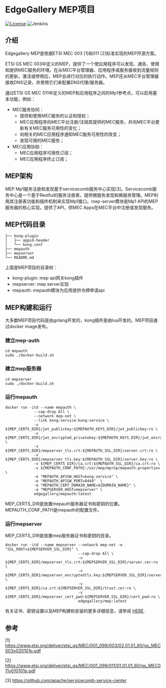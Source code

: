 # EdgeGallery MEP项目

[![License](https://img.shields.io/badge/License-Apache%202.0-blue.svg)](https://opensource.org/licenses/Apache-2.0)
![Jenkins](https://img.shields.io/jenkins/build?jobUrl=http%3A%2F%2Fjenkins.edgegallery.org%2Fview%2FMEC-PLATFORM-BUILD%2Fjob%2Fmep-docker-image-build-update-daily-master%2F)

## 介绍

Edgegallery MEP是依据ETSI MEC 003 [1]和011 [2]标准实现的MEP开源方案。

ETSI GS MEC 003中定义的MEP，提供了一个使应用程序可以发现、通告、使用和提供MEC服务的环境。在从MEC平台管理器、应用程序或服务接收到流量规则的更新，激活或停用后，MEP会进行对应的执行动作。MEP还从MEC平台管理器接收DNS记录，并使用它们来配置DNS代理/服务器。

通过ETSI GS MEC 011中定义的MEP和应用程序之间的Mp1参考点，可以启用基本功能，例如：

* MEC服务协同：
    - 提供和使用MEC服务的认证和授权；
    - MEC应用程序向MEC平台注册/注销其提供的MEC服务，并向MEC平台更新有关MEC服务可用性的变化；
    - 向相关的MEC应用程序通知MEC服务可用性的改变；
    - 发现可用的MEC服务；
* MEC应用协助：
    - MEC应用程序可用性订阅；
    - MEC应用程序终止订阅；

## MEP架构

MEP Mp1服务注册和发现基于servicecomb服务中心实现[3]。Servicecomb服务中心是一个基于Restful的服务注册表，提供微服务发现和微服务管理。MEP利用其注册表功能和插件机制来实现Mp1接口。mep-server模块是Mp1 API的MEP服务器的核心实现。提供了API，供MEC Apps在MEC平台中注册或发现服务。

## MEP代码目录
```
├── kong-plugin
│   ├── appid-header
│   └── kong.conf
├── mepauth
├── mepserver
└── README.md

```
上面是MEP项目的目录树：
- kong-plugin: mep api网关kong插件
- mepserver: mep server实现
- mepauth: mepauth模块为应用提供令牌申请api

## MEP构建和运行

大多数MEP项目代码是由golang开发的，kong插件是由lua开发的。MEP项目通过docker image发布。

### 建立mep-auth

```
cd mepauth
sudo ./docker-build.sh

```

### 建立mep服务器

```
cd mepserver
sudo ./docker-build.sh
```

### 运行mepauth

```
docker run -itd --name mepauth \
             --cap-drop All \
             --network mep-net \
             --link kong-service:kong-service \
             -v ${MEP_CERTS_DIR}/jwt_publickey:${MEPAUTH_KEYS_DIR}/jwt_publickey:ro \
             -v ${MEP_CERTS_DIR}/jwt_encrypted_privatekey:${MEPAUTH_KEYS_DIR}/jwt_encrypted_privatekey:ro \
             -v ${MEP_CERTS_DIR}/mepserver_tls.crt:${MEPAUTH_SSL_DIR}/server.crt:ro \
             -v ${MEP_CERTS_DIR}/mepserver_tls.key:${MEPAUTH_SSL_DIR}/server.key:ro \
             -v ${MEP_CERTS_DIR}/ca.crt:${MEPAUTH_SSL_DIR}/ca.crt:ro \
             -v ${MEPAUTH_CONF_PATH}:/usr/mep/mprop/mepauth.properties \
             -e "MEPAUTH_APIGW_HOST=kong-service" \
             -e "MEPAUTH_APIGW_PORT=8444"  \
             -e "MEPAUTH_CERT_DOMAIN_NAME=${DOMAIN_NAME}" \
             -e "MEPSERVER_HOST=mepserver" \
             edgegallery/mepauth:latest
```

MEP_CERTS_DIR是放置mepauth服务器证书和密钥的位置。MEPAUTH_CONF_PATH是mepauth的配置文件。

### 运行mepserver
MEP_CERTS_DIR是放置mep服务器证书和密钥的目录。
```
docker run -itd --name mepserver --network mep-net -e "SSL_ROOT=${MEPSERVER_SSL_DIR}" \
                                 --cap-drop All \
                                 -v ${MEP_CERTS_DIR}/mepserver_tls.crt:${MEPSERVER_SSL_DIR}/server.cer:ro \
                                 -v ${MEP_CERTS_DIR}/mepserver_encryptedtls.key:${MEPSERVER_SSL_DIR}/server_key.pem:ro \
                                 -v ${MEP_CERTS_DIR}/ca.crt:${MEPSERVER_SSL_DIR}/trust.cer:ro \
                                 -v ${MEP_CERTS_DIR}/mepserver_cert_pwd:${MEPSERVER_SSL_DIR}/cert_pwd:ro \
                                 edgegallery/mep:latest
```


有关证书、密钥设置以及MEP构建和安装的更多详细信息，请参阅 [HERE](https://gitee.com/edgegallery/docs/blob/master/Projects/MEP/EdgeGallery%E6%9C%AC%E5%9C%B0%E5%BC%80%E5%8F%91%E9%AA%8C%E8%AF%81%E6%9C%8D%E5%8A%A1%E8%AF%B4%E6%98%8E%E4%B9%A6.md#EG-LDVS-MEP%E9%83%A8%E7%BD%B2%E6%8C%87%E5%AF%BC).

## 参考
[1] https://www.etsi.org/deliver/etsi_gs/MEC/001_099/003/02.01.01_60/gs_MEC003v020101p.pdf

[2] https://www.etsi.org/deliver/etsi_gs/MEC/001_099/011/01.01.01_60/gs_MEC011v010101p.pdf

[3] https://github.com/apache/servicecomb-service-center
